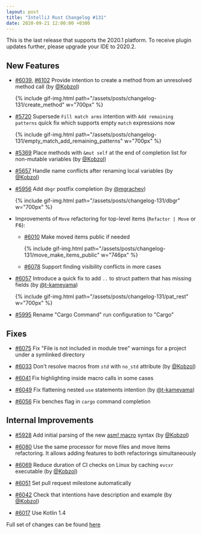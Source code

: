 ```yaml
---
layout: post
title: "IntelliJ Rust Changelog #131"
date: 2020-09-21 12:00:00 +0300
---
```



This is the last release that supports the 2020.1 platform. To receive plugin updates further, please upgrade your IDE to 2020.2.

## New Features

* [#6039], [#6102] Provide intention to create a method from an unresolved method call (by [@Kobzol])

    {% include gif-img.html path="/assets/posts/changelog-131/create_method" w="700px" %}

* [#5720] Supersede `Fill match arms` intention with `Add remaining patterns` quick fix which supports empty `match` expressions now

    {% include gif-img.html path="/assets/posts/changelog-131/empty_match_add_remaining_patterns" w="700px" %}

* [#5369] Place methods with `&mut self` at the end of completion list for non-mutable variables (by [@Kobzol])

* [#5657] Handle name conflicts after renaming local variables (by [@Kobzol])

* [#5956] Add `dbgr` postfix completion (by [@mgrachev])

    {% include gif-img.html path="/assets/posts/changelog-131/dbgr" w="700px" %}

* Improvements of `Move` refactoring for top-level items (`Refactor | Move` or <kbd>F6</kbd>):
    * [#6010] Make moved items public if needed

        {% include gif-img.html path="/assets/posts/changelog-131/move_make_items_public" w="746px" %}

    * [#6078] Support finding visibility conflicts in more cases

* [#6057] Introduce a quick fix to add `..` to struct pattern that has missing fields (by [@t-kameyama])

    {% include gif-img.html path="/assets/posts/changelog-131/pat_rest" w="700px" %}

* [#5995] Rename "Cargo Command" run configuration to "Cargo"

## Fixes

* [#6075] Fix "File is not included in module tree" warnings for a project under a symlinked directory

* [#6033] Don't resolve macros from `std` with `no_std` attribute (by [@Kobzol])

* [#6041] Fix highlighting inside macro calls in some cases

* [#6049] Fix flattening nested `use` statements intention (by [@t-kameyama])

* [#6056] Fix benches flag in `cargo` command completion

## Internal Improvements

* [#5928] Add initial parsing of the new [asm! macro](https://github.com/rust-lang/rfcs/blob/master/text/2873-inline-asm.md) syntax (by [@Kobzol])

* [#6080] Use the same processor for move files and move items refactoring. It allows adding features to both refactorings simultaneously

* [#6069] Reduce duration of CI checks on Linux by caching `evcxr` executable (by [@Kobzol])

* [#6051] Set pull request milestone automatically

* [#6042] Check that intentions have description and example (by [@Kobzol])

* [#6017] Use Kotlin 1.4

Full set of changes can be found [here](https://github.com/intellij-rust/intellij-rust/milestone/39?closed=1)

[@Kobzol]: https://github.com/Kobzol
[@mgrachev]: https://github.com/mgrachev
[@t-kameyama]: https://github.com/t-kameyama


[#5369]: https://github.com/intellij-rust/intellij-rust/pull/5369
[#5657]: https://github.com/intellij-rust/intellij-rust/pull/5657
[#5720]: https://github.com/intellij-rust/intellij-rust/pull/5720
[#5928]: https://github.com/intellij-rust/intellij-rust/pull/5928
[#5956]: https://github.com/intellij-rust/intellij-rust/pull/5956
[#5995]: https://github.com/intellij-rust/intellij-rust/pull/5995
[#6010]: https://github.com/intellij-rust/intellij-rust/pull/6010
[#6017]: https://github.com/intellij-rust/intellij-rust/pull/6017
[#6033]: https://github.com/intellij-rust/intellij-rust/pull/6033
[#6039]: https://github.com/intellij-rust/intellij-rust/pull/6039
[#6041]: https://github.com/intellij-rust/intellij-rust/pull/6041
[#6042]: https://github.com/intellij-rust/intellij-rust/pull/6042
[#6049]: https://github.com/intellij-rust/intellij-rust/pull/6049
[#6051]: https://github.com/intellij-rust/intellij-rust/pull/6051
[#6056]: https://github.com/intellij-rust/intellij-rust/pull/6056
[#6057]: https://github.com/intellij-rust/intellij-rust/pull/6057
[#6069]: https://github.com/intellij-rust/intellij-rust/pull/6069
[#6075]: https://github.com/intellij-rust/intellij-rust/pull/6075
[#6078]: https://github.com/intellij-rust/intellij-rust/pull/6078
[#6080]: https://github.com/intellij-rust/intellij-rust/pull/6080
[#6102]: https://github.com/intellij-rust/intellij-rust/pull/6102